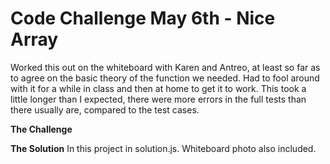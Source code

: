 # Code Challenge May 6th - Nice Array
Worked this out on the whiteboard with Karen and Antreo, at least so far as to agree on the basic theory of the function we needed. Had to fool around with it for a while in class and then at home to get it to work. This took a little longer than I expected, there were more errors in the full tests than there usually are, compared to the test cases.

**The Challenge**

**The Solution**
In this project in solution.js.
Whiteboard photo also included.
